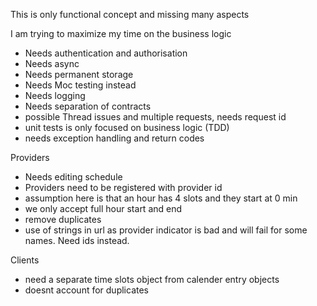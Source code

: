 This is only functional concept and missing many aspects

I am trying to maximize my time on the business logic

- Needs authentication and authorisation
- Needs async
- Needs permanent storage 
- Needs Moc testing instead
- Needs logging
- Needs separation of contracts
- possible Thread issues and multiple requests, needs request id
- unit tests is only focused on business logic (TDD)
- needs exception handling and return codes

Providers

- Needs editing schedule
- Providers need to be registered with provider id
- assumption here is that an hour has 4 slots and they start at 0 min
- we only accept full hour start and end
- remove duplicates
- use of strings in url as provider indicator is bad and will fail for some names. Need ids instead.

Clients

- need a separate time slots object from calender entry objects
- doesnt account for duplicates












